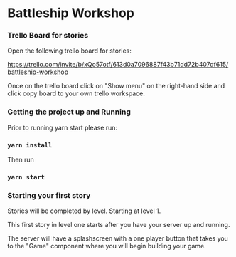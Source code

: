 # Battleship Workshop

### Trello Board for stories

Open the following trello board for stories:

https://trello.com/invite/b/xQo57otf/613d0a7096887f43b71dd72b407df615/battleship-workshop

Once on the trello board click on "Show menu" on the right-hand side and click copy board to your own trello workspace.

### Getting the project up and Running

Prior to running yarn start please run:

### `yarn install`

Then run

### `yarn start`

### Starting your first story

Stories will be completed by level. Starting at level 1.

This first story in level one starts after you have your server up and running.

The server will have a splashscreen with a one player button that takes you to the "Game" component where you will begin
building your game. 

